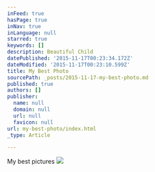 ```yaml
---
inFeed: true
hasPage: true
inNav: true
inLanguage: null
starred: true
keywords: []
description: Beautiful Child
datePublished: '2015-11-17T00:23:34.172Z'
dateModified: '2015-11-17T00:23:10.599Z'
title: My Best Photo
sourcePath: _posts/2015-11-17-my-best-photo.md
published: true
authors: []
publisher:
  name: null
  domain: null
  url: null
  favicon: null
url: my-best-photo/index.html
_type: Article

---
```

My best pictures
![](https://the-grid-user-content.s3-us-west-2.amazonaws.com/f1d7cd6c-b188-4d0e-82b0-5555fd947f4b.jpg)